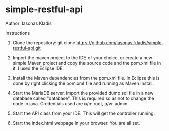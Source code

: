 # simple-restful-api
Author: Iasonas Kladis

Instructions
1. Clone the repository: git clone https://github.com/iasonas-kladis/simple-restful-api.git

2. Import the maven project to the IDE of your choice, or create a new simple Maven project and copy the
   source code and the pom.xml file in it. I used the Eclipse IDE.

3. Install the Maven dependencies from the pom.xml file. In Eclipse this is done by right clicking the pom.xml file
   and running as Maven Install.

4. Start the MariaDB server. Import the provided dump sql file in a new database called "database".
   This is required so as not to change the code in java.
   Credentials used are u/n: root, p/w: admin.

5. Start the API class from your IDE. This will get the controller running.

6. Start the index.html webpage in your browser. You are all set.
